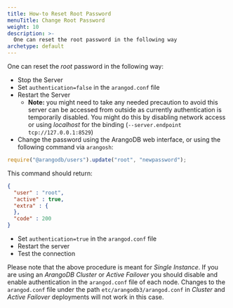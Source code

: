 ```yaml
---
title: How-to Reset Root Password
menuTitle: Change Root Password
weight: 10
description: >-
  One can reset the root password in the following way
archetype: default
---
```

One can reset the _root_ password in the following way:

- Stop the Server
- Set `authentication=false` in the `arangod.conf` file
- Restart the Server
  - **Note:** you might need to take any needed precaution to avoid this server can be accessed from outside as currently authentication is temporarily disabled. You might do this by disabling network access or using _localhost_ for the binding (`--server.endpoint tcp://127.0.0.1:8529`)
-  Change the password using the ArangoDB web interface, or using the following command via `arangosh`:

```js
require("@arangodb/users").update("root", "newpassword");
```

This command should return:

```json
{
  "user" : "root",
  "active" : true,
  "extra" : {
  },
  "code" : 200
}
```

- Set `authentication=true` in the `arangod.conf` file
- Restart the server
- Test the connection 

Please note that the above procedure is meant for _Single Instance_. If you are using an _ArangoDB Cluster_ or _Active Failover_ you should disable and enable authentication in the `arangod.conf` file of each node. Changes to the `arangod.conf` file under the path `etc/arangodb3/arangod.conf` in _Cluster_ and _Active Failover_ deployments will not work in this case.
